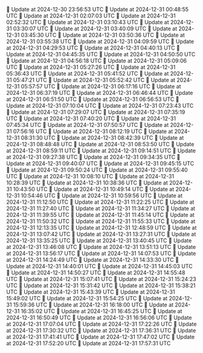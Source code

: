 🔄 Update at 2024-12-30 23:56:53 UTC
🔄 Update at 2024-12-31 00:48:55 UTC
🔄 Update at 2024-12-31 02:07:03 UTC
🔄 Update at 2024-12-31 02:52:32 UTC
🔄 Update at 2024-12-31 03:10:43 UTC
🔄 Update at 2024-12-31 03:30:07 UTC
🔄 Update at 2024-12-31 03:40:09 UTC
🔄 Update at 2024-12-31 03:45:30 UTC
🔄 Update at 2024-12-31 03:50:36 UTC
🔄 Update at 2024-12-31 03:55:38 UTC
🔄 Update at 2024-12-31 04:09:59 UTC
🔄 Update at 2024-12-31 04:29:53 UTC
🔄 Update at 2024-12-31 04:40:13 UTC
🔄 Update at 2024-12-31 04:45:35 UTC
🔄 Update at 2024-12-31 04:50:50 UTC
🔄 Update at 2024-12-31 04:56:18 UTC
🔄 Update at 2024-12-31 05:09:06 UTC
🔄 Update at 2024-12-31 05:27:26 UTC
🔄 Update at 2024-12-31 05:36:43 UTC
🔄 Update at 2024-12-31 05:41:52 UTC
🔄 Update at 2024-12-31 05:47:21 UTC
🔄 Update at 2024-12-31 05:52:42 UTC
🔄 Update at 2024-12-31 05:57:57 UTC
🔄 Update at 2024-12-31 06:17:16 UTC
🔄 Update at 2024-12-31 06:37:19 UTC
🔄 Update at 2024-12-31 06:46:44 UTC
🔄 Update at 2024-12-31 06:51:50 UTC
🔄 Update at 2024-12-31 06:56:53 UTC
🔄 Update at 2024-12-31 07:10:04 UTC
🔄 Update at 2024-12-31 07:23:43 UTC
🔄 Update at 2024-12-31 07:29:07 UTC
🔄 Update at 2024-12-31 07:35:19 UTC
🔄 Update at 2024-12-31 07:40:20 UTC
🔄 Update at 2024-12-31 07:45:34 UTC
🔄 Update at 2024-12-31 07:50:57 UTC
🔄 Update at 2024-12-31 07:56:16 UTC
🔄 Update at 2024-12-31 08:12:19 UTC
🔄 Update at 2024-12-31 08:31:30 UTC
🔄 Update at 2024-12-31 08:42:39 UTC
🔄 Update at 2024-12-31 08:48:48 UTC
🔄 Update at 2024-12-31 08:53:50 UTC
🔄 Update at 2024-12-31 08:59:11 UTC
🔄 Update at 2024-12-31 09:14:51 UTC
🔄 Update at 2024-12-31 09:27:38 UTC
🔄 Update at 2024-12-31 09:34:35 UTC
🔄 Update at 2024-12-31 09:40:07 UTC
🔄 Update at 2024-12-31 09:45:15 UTC
🔄 Update at 2024-12-31 09:50:24 UTC
🔄 Update at 2024-12-31 09:55:40 UTC
🔄 Update at 2024-12-31 10:08:10 UTC
🔄 Update at 2024-12-31 10:28:39 UTC
🔄 Update at 2024-12-31 10:38:36 UTC
🔄 Update at 2024-12-31 10:43:50 UTC
🔄 Update at 2024-12-31 10:49:14 UTC
🔄 Update at 2024-12-31 10:54:46 UTC
🔄 Update at 2024-12-31 10:59:56 UTC
🔄 Update at 2024-12-31 11:12:50 UTC
🔄 Update at 2024-12-31 11:22:25 UTC
🔄 Update at 2024-12-31 11:27:40 UTC
🔄 Update at 2024-12-31 11:34:27 UTC
🔄 Update at 2024-12-31 11:39:55 UTC
🔄 Update at 2024-12-31 11:45:14 UTC
🔄 Update at 2024-12-31 11:50:32 UTC
🔄 Update at 2024-12-31 11:55:33 UTC
🔄 Update at 2024-12-31 12:13:35 UTC
🔄 Update at 2024-12-31 12:48:59 UTC
🔄 Update at 2024-12-31 13:07:42 UTC
🔄 Update at 2024-12-31 13:27:31 UTC
🔄 Update at 2024-12-31 13:35:25 UTC
🔄 Update at 2024-12-31 13:40:45 UTC
🔄 Update at 2024-12-31 13:46:08 UTC
🔄 Update at 2024-12-31 13:51:13 UTC
🔄 Update at 2024-12-31 13:56:17 UTC
🔄 Update at 2024-12-31 14:07:53 UTC
🔄 Update at 2024-12-31 14:24:49 UTC
🔄 Update at 2024-12-31 14:33:30 UTC
🔄 Update at 2024-12-31 14:40:01 UTC
🔄 Update at 2024-12-31 14:45:03 UTC
🔄 Update at 2024-12-31 14:50:27 UTC
🔄 Update at 2024-12-31 14:55:48 UTC
🔄 Update at 2024-12-31 15:07:41 UTC
🔄 Update at 2024-12-31 15:24:23 UTC
🔄 Update at 2024-12-31 15:31:42 UTC
🔄 Update at 2024-12-31 15:38:21 UTC
🔄 Update at 2024-12-31 15:43:39 UTC
🔄 Update at 2024-12-31 15:49:02 UTC
🔄 Update at 2024-12-31 15:54:25 UTC
🔄 Update at 2024-12-31 15:59:36 UTC
🔄 Update at 2024-12-31 16:18:00 UTC
🔄 Update at 2024-12-31 16:35:02 UTC
🔄 Update at 2024-12-31 16:45:25 UTC
🔄 Update at 2024-12-31 16:50:49 UTC
🔄 Update at 2024-12-31 16:56:06 UTC
🔄 Update at 2024-12-31 17:07:04 UTC
🔄 Update at 2024-12-31 17:22:26 UTC
🔄 Update at 2024-12-31 17:30:32 UTC
🔄 Update at 2024-12-31 17:36:31 UTC
🔄 Update at 2024-12-31 17:41:41 UTC
🔄 Update at 2024-12-31 17:47:02 UTC
🔄 Update at 2024-12-31 17:52:20 UTC
🔄 Update at 2024-12-31 17:57:31 UTC
